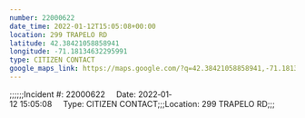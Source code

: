 ```yaml
---
number: 22000622
date_time: 2022-01-12T15:05:08+00:00
location: 299 TRAPELO RD
latitude: 42.38421058858941
longitude: -71.18134632295991
type: CITIZEN CONTACT
google_maps_link: https://maps.google.com/?q=42.38421058858941,-71.18134632295991
---
```


;;;;;;Incident #: 22000622     Date: 2022‐01‐12 15:05:08     Type: CITIZEN CONTACT;;;Location: 299 TRAPELO RD;;;
